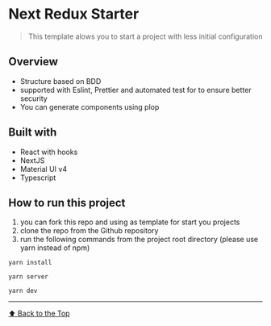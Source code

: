 # Next Redux Starter

> This template alows you to start a project with less initial configuration

## Overview

- Structure based on BDD
- supported with Eslint, Prettier and automated test for to ensure better security
- You can generate components using plop

## Built with

- React with hooks
- NextJS
- Material UI v4
- Typescript

## How to run this project

1. you can fork this repo and using as template for start you projects
2. clone the repo from the Github repository
3. run the following commands from the project root directory (please use yarn instead of npm)

`yarn install`

`yarn server`

`yarn dev`

---

[⬆ Back to the Top](#Project-Name)<br>
